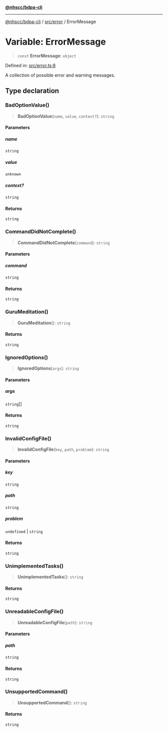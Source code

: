[**@nhscc/bdpa-cli**](../../../README.md)

***

[@nhscc/bdpa-cli](../../../README.md) / [src/error](../README.md) / ErrorMessage

# Variable: ErrorMessage

> `const` **ErrorMessage**: `object`

Defined in: [src/error.ts:8](https://github.com/nhscc/bdpa-cli/blob/8ad58c8c8508bf539936ccdd28c6f77ce4493fea/src/error.ts#L8)

A collection of possible error and warning messages.

## Type declaration

### BadOptionValue()

> **BadOptionValue**(`name`, `value`, `context?`): `string`

#### Parameters

##### name

`string`

##### value

`unknown`

##### context?

`string`

#### Returns

`string`

### CommandDidNotComplete()

> **CommandDidNotComplete**(`command`): `string`

#### Parameters

##### command

`string`

#### Returns

`string`

### GuruMeditation()

> **GuruMeditation**(): `string`

#### Returns

`string`

### IgnoredOptions()

> **IgnoredOptions**(`args`): `string`

#### Parameters

##### args

`string`[]

#### Returns

`string`

### InvalidConfigFile()

> **InvalidConfigFile**(`key`, `path`, `problem`): `string`

#### Parameters

##### key

`string`

##### path

`string`

##### problem

`undefined` | `string`

#### Returns

`string`

### UnimplementedTasks()

> **UnimplementedTasks**(): `string`

#### Returns

`string`

### UnreadableConfigFile()

> **UnreadableConfigFile**(`path`): `string`

#### Parameters

##### path

`string`

#### Returns

`string`

### UnsupportedCommand()

> **UnsupportedCommand**(): `string`

#### Returns

`string`
